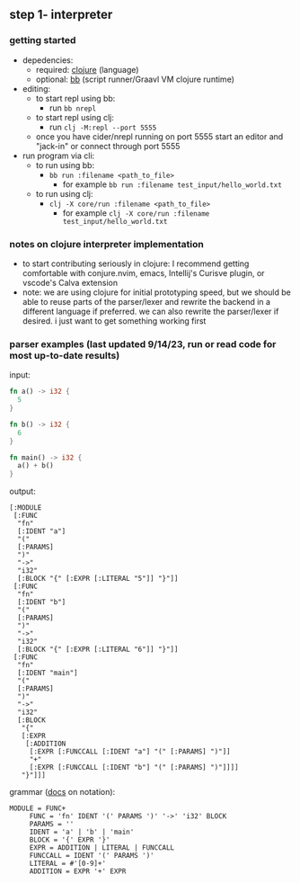 ## step 1- interpreter

### getting started

* depedencies:
    * required: [clojure](https://clojure.org/guides/install_clojure) (language)
    * optional: [bb](https://babashka.org/) (script runner/Graavl VM clojure runtime)
* editing:
    * to start repl using bb:
        * run `bb nrepl`
    * to start repl using clj:
        * run `clj -M:repl --port 5555`
    * once you have cider/nrepl running on port 5555 start an editor and "jack-in" or connect through port 5555
* run program via cli:
    * to run using bb:
        * `bb run :filename <path_to_file>`
            * for example `bb run :filename test_input/hello_world.txt`
    * to run using clj:
        * `clj -X core/run :filename <path_to_file>`
            * for example `clj -X core/run :filename test_input/hello_world.txt`

### notes on clojure interpreter implementation
* to start contributing seriously in clojure: I recommend getting comfortable with conjure.nvim, emacs, Intellij's Curisve plugin, or vscode's Calva extension
* note: we are using clojure for initial prototyping speed, but we should be able to reuse parts of the parser/lexer and rewrite the backend in a different language if preferred. we can also rewrite the parser/lexer if desired. i just want to get something working first

### parser examples (last updated 9/14/23, run or read code for most up-to-date results)

input:
```rs
fn a() -> i32 {
  5
}

fn b() -> i32 {
  6
}

fn main() -> i32 {
  a() + b()
}
```

output:
```edn
[:MODULE
 [:FUNC
  "fn"
  [:IDENT "a"]
  "("
  [:PARAMS]
  ")"
  "->"
  "i32"
  [:BLOCK "{" [:EXPR [:LITERAL "5"]] "}"]]
 [:FUNC
  "fn"
  [:IDENT "b"]
  "("
  [:PARAMS]
  ")"
  "->"
  "i32"
  [:BLOCK "{" [:EXPR [:LITERAL "6"]] "}"]]
 [:FUNC
  "fn"
  [:IDENT "main"]
  "("
  [:PARAMS]
  ")"
  "->"
  "i32"
  [:BLOCK
   "{"
   [:EXPR
    [:ADDITION
     [:EXPR [:FUNCCALL [:IDENT "a"] "(" [:PARAMS] ")"]]
     "+"
     [:EXPR [:FUNCCALL [:IDENT "b"] "(" [:PARAMS] ")"]]]]
   "}"]]]
```

grammar ([docs](https://github.com/Engelberg/instaparse/tree/master#notation) on notation):
```
MODULE = FUNC+
     FUNC = 'fn' IDENT '(' PARAMS ')' '->' 'i32' BLOCK
     PARAMS = ''
     IDENT = 'a' | 'b' | 'main'
     BLOCK = '{' EXPR '}'
     EXPR = ADDITION | LITERAL | FUNCCALL
     FUNCCALL = IDENT '(' PARAMS ')'
     LITERAL = #'[0-9]+'
     ADDITION = EXPR '+' EXPR
```

